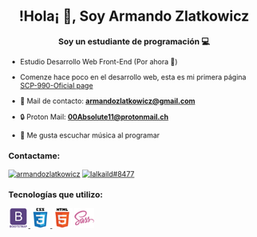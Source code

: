 <h1 align="center">!Hola¡ 👋, Soy Armando Zlatkowicz</h1>
<h3 align="center">Soy un estudiante de programación 💻</h3>

- Estudio Desarrollo Web Front-End (Por ahora 👀) 

- Comenze hace poco en el desarrollo web, esta es mi primera página [SCP-990-Oficial page](https://scp-990.000webhostapp.com/)

- 📧 Mail de contacto: **armandozlatkowicz@gmail.com**

- 🔒 Proton Mail: **00Absolute11@protonmail.ch**

- 🎵  Me gusta escuchar música al programar

<h3 align="left"> Contactame: </h3>
<p align="left">
<a href="https://instagram.com/armandozlatkowicz" target="blank"><img align="center" src="https://raw.githubusercontent.com/rahuldkjain/github-profile-readme-generator/master/src/images/icons/Social/instagram.svg" alt="armandozlatkowicz" height="30" width="40" /></a>
<a href="https://discord.gg/Ialkaild#8477" target="blank"><img align="center" src="https://raw.githubusercontent.com/rahuldkjain/github-profile-readme-generator/master/src/images/icons/Social/discord.svg" alt="Ialkaild#8477" height="30" width="40" /></a>
</p>

<h3 align="left"> Tecnologías que utilizo: </h3>
<p align="left"> <a href="https://getbootstrap.com" target="_blank"> <img src="https://raw.githubusercontent.com/devicons/devicon/master/icons/bootstrap/bootstrap-plain-wordmark.svg" alt="bootstrap" width="40" height="40"/> </a> <a href="https://www.w3schools.com/css/" target="_blank"> <img src="https://raw.githubusercontent.com/devicons/devicon/master/icons/css3/css3-original-wordmark.svg" alt="css3" width="40" height="40"/> </a>  <img src="https://raw.githubusercontent.com/devicons/devicon/master/icons/html5/html5-original-wordmark.svg" alt="html5" width="40" height="40"/> </a>   <a href="https://sass-lang.com" target="_blank"> <img src="https://raw.githubusercontent.com/devicons/devicon/master/icons/sass/sass-original.svg" alt="sass" width="40" height="40"/> </a> </p> 
